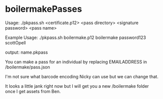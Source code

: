 # boilermakePasses


Usage: ./pkpass.sh \<certificate.p12\> \<pass directory\> \<signature password\> \<pass name\>

Example Usage: ./pkpass.sh boilermake.p12 boilermake password123 scottOpell


output: name.pkpass


You can make a pass for an individual by replacing EMAILADDRESS in /boilermake/pass.json

I'm not sure what barcode encoding Nicky can use but we can change that.

It looks a little jank right now but I will get you a new /boilermake folder once I get assets from Ben. 
